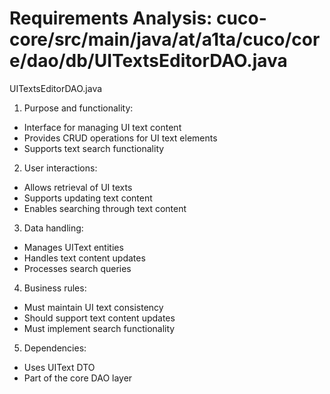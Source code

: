 # Requirements Analysis: cuco-core/src/main/java/at/a1ta/cuco/core/dao/db/UITextsEditorDAO.java

UITextsEditorDAO.java
1. Purpose and functionality:
- Interface for managing UI text content
- Provides CRUD operations for UI text elements
- Supports text search functionality

2. User interactions:
- Allows retrieval of UI texts
- Supports updating text content
- Enables searching through text content

3. Data handling:
- Manages UIText entities
- Handles text content updates
- Processes search queries

4. Business rules:
- Must maintain UI text consistency
- Should support text content updates
- Must implement search functionality

5. Dependencies:
- Uses UIText DTO
- Part of the core DAO layer